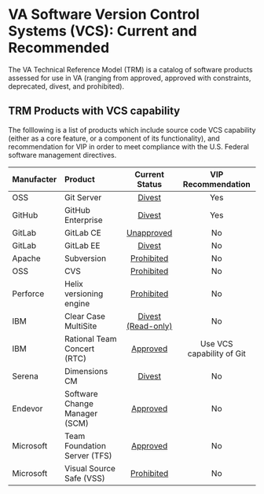 # VA Software Version Control Systems (VCS):  Current and Recommended

The VA Technical Reference Model (TRM) is a catalog of software products assessed for use in VA (ranging from approved, approved with constraints, deprecated, divest, and prohibited).  

## TRM Products with VCS capability
The folllowing is a list of products which include source code VCS capability (either as a core feature, or a component of its functionality), and recommendation for VIP in order to meet compliance with the U.S. Federal software management directives.

| Manufacter | Product  | Current Status | VIP Recommendation |
|:------- |:------- |:------:|:-------:|
| OSS | Git Server | [Divest](http://www.va.gov/TRM/ToolPage.asp?tid=6396) | Yes |
| GitHub | GitHub Enterprise | [Divest](http://www.va.gov/TRM/ToolPage.asp?tid=9533#) | Yes |
| GitLab | GitLab CE | [Unapproved](http://www.va.gov/TRM/ToolPage.asp?tid=9580) | No |
| GitLab | GitLab EE | [Divest](http://www.va.gov/TRM/ToolPage.asp?tid=9463#) | No |
| Apache | Subversion | [Prohibited](http://www.va.gov/TRM/ToolPage.asp?tid=6573) | No |
| OSS | CVS | [Prohibited](http://www.va.gov/TRM/ToolPage.asp?tid=194) | No |
| Perforce | Helix versioning engine | [Prohibited](http://www.va.gov/TRM/ToolPage.asp?tid=268) | No | 
| IBM | Clear Case MultiSite | [Divest (Read-only)](http://www.va.gov/TRM/ToolPage.asp?tid=39#) | No |
| IBM | Rational Team Concert (RTC) | [Approved](http://www.va.gov/TRM/ToolPage.asp?tid=5085#) | Use VCS capability of Git |
| Serena | Dimensions CM | [Divest](http://www.va.gov/TRM/ToolPage.asp?tid=5136#) | No |
| Endevor | Software Change Manager (SCM) | [Approved](http://www.va.gov/TRM/ToolPage.asp?tid=9481#) | No |
| Microsoft | Team Foundation Server (TFS) | [Approved](http://www.va.gov/TRM/ToolPage.asp?tid=5668#) | No | 
| Microsoft | Visual Source Safe (VSS) | [Prohibited](http://www.va.gov/TRM/ToolPage.asp?tid=5669) | No |

